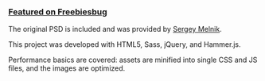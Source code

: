 ### [Featured on Freebiesbug](http://freebiesbug.com/psd-freebies/global-futuristic-one-page-portfolio-psd-html/)

The original PSD is included and was provided by [Sergey Melnik](https://www.behance.net/SergeyMelnik).

This project was developed with HTML5, Sass, jQuery, and Hammer.js.

Performance basics are covered: assets are minified into single CSS and JS files, and the images are optimized.

